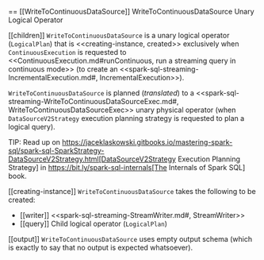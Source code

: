 == [[WriteToContinuousDataSource]] WriteToContinuousDataSource Unary Logical Operator

[[children]]
`WriteToContinuousDataSource` is a unary logical operator (`LogicalPlan`) that is <<creating-instance, created>> exclusively when `ContinuousExecution` is requested to <<ContinuousExecution.md#runContinuous, run a streaming query in continuous mode>> (to create an <<spark-sql-streaming-IncrementalExecution.md#, IncrementalExecution>>).

`WriteToContinuousDataSource` is planned (_translated_) to a <<spark-sql-streaming-WriteToContinuousDataSourceExec.md#, WriteToContinuousDataSourceExec>> unary physical operator (when `DataSourceV2Strategy` execution planning strategy is requested to plan a logical query).

TIP: Read up on https://jaceklaskowski.gitbooks.io/mastering-spark-sql/spark-sql-SparkStrategy-DataSourceV2Strategy.html[DataSourceV2Strategy Execution Planning Strategy] in https://bit.ly/spark-sql-internals[The Internals of Spark SQL] book.

[[creating-instance]]
`WriteToContinuousDataSource` takes the following to be created:

* [[writer]] <<spark-sql-streaming-StreamWriter.md#, StreamWriter>>
* [[query]] Child logical operator (`LogicalPlan`)

[[output]]
`WriteToContinuousDataSource` uses empty output schema (which is exactly to say that no output is expected whatsoever).
